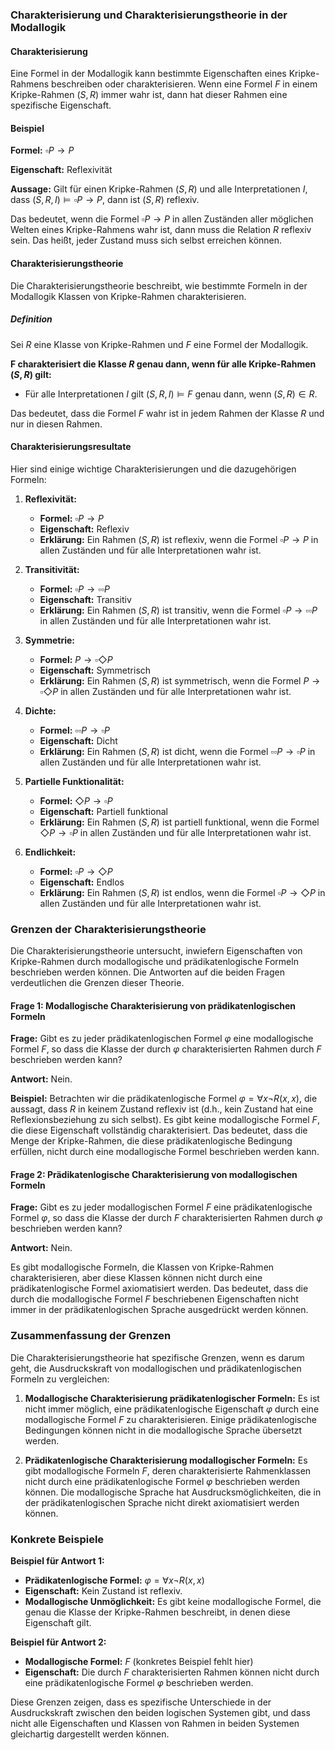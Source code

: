 ### Charakterisierung und Charakterisierungstheorie in der Modallogik

#### Charakterisierung

Eine Formel in der Modallogik kann bestimmte Eigenschaften eines Kripke-Rahmens beschreiben oder charakterisieren. Wenn eine Formel $F$ in einem Kripke-Rahmen $(S, R)$ immer wahr ist, dann hat dieser Rahmen eine spezifische Eigenschaft.

#### Beispiel

**Formel:** $\square P \to P$

**Eigenschaft:** Reflexivität

**Aussage:** Gilt für einen Kripke-Rahmen $(S, R)$ und alle Interpretationen $I$, dass $(S, R, I) \models \square P \to P$, dann ist $(S, R)$ reflexiv.

Das bedeutet, wenn die Formel $\square P \to P$ in allen Zuständen aller möglichen Welten eines Kripke-Rahmens wahr ist, dann muss die Relation $R$ reflexiv sein. Das heißt, jeder Zustand muss sich selbst erreichen können.

#### Charakterisierungstheorie

Die Charakterisierungstheorie beschreibt, wie bestimmte Formeln in der Modallogik Klassen von Kripke-Rahmen charakterisieren.

##### Definition

Sei $R$ eine Klasse von Kripke-Rahmen und $F$ eine Formel der Modallogik.

**F charakterisiert die Klasse $R$ genau dann, wenn für alle Kripke-Rahmen $(S, R)$ gilt:**

- Für alle Interpretationen $I$ gilt $(S, R, I) \models F$ genau dann, wenn $(S, R) \in R$.

Das bedeutet, dass die Formel $F$ wahr ist in jedem Rahmen der Klasse $R$ und nur in diesen Rahmen.

#### Charakterisierungsresultate

Hier sind einige wichtige Charakterisierungen und die dazugehörigen Formeln:

1. **Reflexivität:** 
   - **Formel:** $\square P \to P$
   - **Eigenschaft:** Reflexiv
   - **Erklärung:** Ein Rahmen $(S, R)$ ist reflexiv, wenn die Formel $\square P \to P$ in allen Zuständen und für alle Interpretationen wahr ist.

2. **Transitivität:**
   - **Formel:** $\square P \to \square \square P$
   - **Eigenschaft:** Transitiv
   - **Erklärung:** Ein Rahmen $(S, R)$ ist transitiv, wenn die Formel $\square P \to \square \square P$ in allen Zuständen und für alle Interpretationen wahr ist.

3. **Symmetrie:**
   - **Formel:** $P \to \square \Diamond P$
   - **Eigenschaft:** Symmetrisch
   - **Erklärung:** Ein Rahmen $(S, R)$ ist symmetrisch, wenn die Formel $P \to \square \Diamond P$ in allen Zuständen und für alle Interpretationen wahr ist.

4. **Dichte:**
   - **Formel:** $\square \square P \to \square P$
   - **Eigenschaft:** Dicht
   - **Erklärung:** Ein Rahmen $(S, R)$ ist dicht, wenn die Formel $\square \square P \to \square P$ in allen Zuständen und für alle Interpretationen wahr ist.

5. **Partielle Funktionalität:**
   - **Formel:** $\Diamond P \to \square P$
   - **Eigenschaft:** Partiell funktional
   - **Erklärung:** Ein Rahmen $(S, R)$ ist partiell funktional, wenn die Formel $\Diamond P \to \square P$ in allen Zuständen und für alle Interpretationen wahr ist.

6. **Endlichkeit:**
   - **Formel:** $\square P \to \Diamond P$
   - **Eigenschaft:** Endlos
   - **Erklärung:** Ein Rahmen $(S, R)$ ist endlos, wenn die Formel $\square P \to \Diamond P$ in allen Zuständen und für alle Interpretationen wahr ist.
### Grenzen der Charakterisierungstheorie

Die Charakterisierungstheorie untersucht, inwiefern Eigenschaften von Kripke-Rahmen durch modallogische und prädikatenlogische Formeln beschrieben werden können. Die Antworten auf die beiden Fragen verdeutlichen die Grenzen dieser Theorie.

#### Frage 1: Modallogische Charakterisierung von prädikatenlogischen Formeln

**Frage:** Gibt es zu jeder prädikatenlogischen Formel $\varphi$ eine modallogische Formel $F$, so dass die Klasse der durch $\varphi$ charakterisierten Rahmen durch $F$ beschrieben werden kann?

**Antwort:** Nein.

**Beispiel:** Betrachten wir die prädikatenlogische Formel $\varphi = \forall x \neg R(x, x)$, die aussagt, dass $R$ in keinem Zustand reflexiv ist (d.h., kein Zustand hat eine Reflexionsbeziehung zu sich selbst). Es gibt keine modallogische Formel $F$, die diese Eigenschaft vollständig charakterisiert. Das bedeutet, dass die Menge der Kripke-Rahmen, die diese prädikatenlogische Bedingung erfüllen, nicht durch eine modallogische Formel beschrieben werden kann.

#### Frage 2: Prädikatenlogische Charakterisierung von modallogischen Formeln

**Frage:** Gibt es zu jeder modallogischen Formel $F$ eine prädikatenlogische Formel $\varphi$, so dass die Klasse der durch $F$ charakterisierten Rahmen durch $\varphi$ beschrieben werden kann?

**Antwort:** Nein.

Es gibt modallogische Formeln, die Klassen von Kripke-Rahmen charakterisieren, aber diese Klassen können nicht durch eine prädikatenlogische Formel axiomatisiert werden. Das bedeutet, dass die durch die modallogische Formel $F$ beschriebenen Eigenschaften nicht immer in der prädikatenlogischen Sprache ausgedrückt werden können.

### Zusammenfassung der Grenzen

Die Charakterisierungstheorie hat spezifische Grenzen, wenn es darum geht, die Ausdruckskraft von modallogischen und prädikatenlogischen Formeln zu vergleichen:

1. **Modallogische Charakterisierung prädikatenlogischer Formeln:** Es ist nicht immer möglich, eine prädikatenlogische Eigenschaft $\varphi$ durch eine modallogische Formel $F$ zu charakterisieren. Einige prädikatenlogische Bedingungen können nicht in die modallogische Sprache übersetzt werden.

2. **Prädikatenlogische Charakterisierung modallogischer Formeln:** Es gibt modallogische Formeln $F$, deren charakterisierte Rahmenklassen nicht durch eine prädikatenlogische Formel $\varphi$ beschrieben werden können. Die modallogische Sprache hat Ausdrucksmöglichkeiten, die in der prädikatenlogischen Sprache nicht direkt axiomatisiert werden können.

### Konkrete Beispiele

**Beispiel für Antwort 1:**

- **Prädikatenlogische Formel:** $\varphi = \forall x \neg R(x, x)$
- **Eigenschaft:** Kein Zustand ist reflexiv.
- **Modallogische Unmöglichkeit:** Es gibt keine modallogische Formel, die genau die Klasse der Kripke-Rahmen beschreibt, in denen diese Eigenschaft gilt.

**Beispiel für Antwort 2:**

- **Modallogische Formel:** $F$ (konkretes Beispiel fehlt hier)
- **Eigenschaft:** Die durch $F$ charakterisierten Rahmen können nicht durch eine prädikatenlogische Formel $\varphi$ beschrieben werden.

Diese Grenzen zeigen, dass es spezifische Unterschiede in der Ausdruckskraft zwischen den beiden logischen Systemen gibt, und dass nicht alle Eigenschaften und Klassen von Rahmen in beiden Systemen gleichartig dargestellt werden können.

